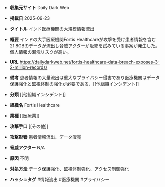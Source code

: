 - **収集元サイト**
Daily Dark Web

- **掲載日**
2025-09-23

- **タイトル**
インド医療機関の大規模情報流出

- **概要**
インドの大手医療機関Fortis Healthcareが攻撃を受け患者情報を含む21.8GBのデータが流出し脅威アクターが販売を試みている事案が発生した。個人情報の漏洩リスクが高い。

- **URL**
https://dailydarkweb.net/fortis-healthcare-data-breach-exposes-3-2-million-records/

- **備考**
患者情報の大量流出は重大なプライバシー侵害であり医療機関はデータ保護強化と監視体制の強化が必要である、[[他組織インシデント]]

- **分類**
[[他組織インシデント]]

- **組織名**
Fortis Healthcare

- **業種**
[[医療業]]

- **攻撃手口**
[[その他]]

- **攻撃影響**
患者情報流出、データ販売

- **脅威アクター**
N/A

- **原因**
不明

- **対処方法**
データ保護強化、監視体制強化、アクセス制御強化

- **ハッシュタグ**
#情報流出 #医療機関 #プライバシー
